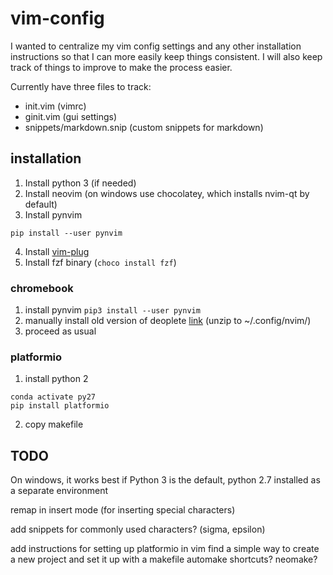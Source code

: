 # vim-config

I wanted to centralize my vim config settings and any other installation instructions so that I can more easily keep things consistent. I will also keep track of things to improve to make the process easier.

Currently have three files to track: 
- init.vim (vimrc) 
- ginit.vim (gui settings) 
- snippets/markdown.snip (custom snippets for markdown)

## installation
1. Install python 3 (if needed)
2. Install neovim (on windows use chocolatey, which installs nvim-qt by default)
3. Install pynvim
```
pip install --user pynvim
```
4. Install [vim-plug](https://github.com/junegunn/vim-plug)
4. Install fzf binary (```choco install fzf```)

### chromebook
1. install pynvim
``` pip3 install --user pynvim ```
2. manually install old version of deoplete [link](https://github.com/Shougo/deoplete.nvim/releases/tag/4.1) (unzip to ~/.config/nvim/)
3. proceed as usual

### platformio
1. install python 2
``` 
conda activate py27
pip install platformio
```
2. copy makefile

## TODO
On windows, it works best if Python 3 is the default, python 2.7 installed as a separate environment

remap <c-k> in insert mode (for inserting special characters)

add snippets for commonly used characters? (sigma, epsilon)

add instructions for setting up platformio in vim
  find a simple way to create a new project and set it up with a makefile
  automake shortcuts? neomake?
